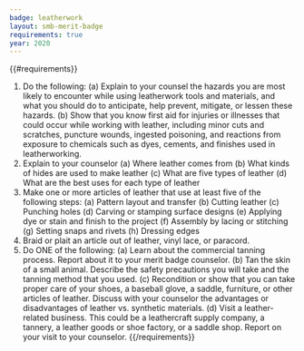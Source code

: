 ```yaml
---
badge: leatherwork
layout: smb-merit-badge
requirements: true
year: 2020
---
```


{{#requirements}}
1. Do the following:
    (a) Explain to your counsel the hazards you are most likely to encounter while using leatherwork tools and materials, and what you should do to anticipate, help prevent, mitigate, or lessen these hazards.
    (b) Show that you know first aid for injuries or illnesses that could occur while working with leather, including minor cuts and scratches, puncture wounds, ingested poisoning, and reactions from exposure to chemicals such as dyes, cements, and finishes used in leatherworking.
2. Explain to your counselor
    (a) Where leather comes from
    (b) What kinds of hides are used to make leather
    (c) What are five types of leather
    (d) What are the best uses for each type of leather
3. Make one or more articles of leather that use at least five of the following steps:
    (a) Pattern layout and transfer
    (b) Cutting leather
    (c) Punching holes
    (d) Carving or stamping surface designs
    (e) Applying dye or stain and finish to the project
    (f) Assembly by lacing or stitching
    (g) Setting snaps and rivets
    (h) Dressing edges
4. Braid or plait an article out of leather, vinyl lace, or paracord.
5. Do ONE of the following:
    (a) Learn about the commercial tanning process. Report about it to your merit badge counselor.
    (b) Tan the skin of a small animal. Describe the safety precautions you will take and the tanning method that you used.
    (c) Recondition or show that you can take proper care of your shoes, a baseball glove, a saddle, furniture, or other articles of leather. Discuss with your counselor the advantages or disadvantages of leather vs. synthetic materials.
    (d) Visit a leather-related business. This could be a leathercraft supply company, a tannery, a leather goods or shoe factory, or a saddle shop. Report on your visit to your counselor.
{{/requirements}}
